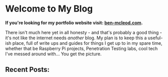 # Welcome to My Blog

**If you're looking for my portfolio website visit: [ben-mcleod.com](https://www.ben-mcleod.com).**

There isn't much here yet in all honesty - and that's probably a good thing - it's not like the internet needs *another* blog.
My plan is to keep this a useful-ish place, full of write ups and guides for things I get up to in my spare time, whether that be Raspberry Pi projects, Penetration Testing labs, cool tech I've messed around with... You get the picture.

## Recent Posts:

